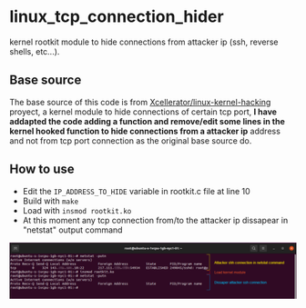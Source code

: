 # linux_tcp_connection_hider
kernel rootkit module to hide connections from attacker ip (ssh, reverse shells, etc...).

## Base source
The base source of this code is from [Xcellerator/linux-kernel-hacking](https://github.com/xcellerator/linux_kernel_hacking/tree/master/3_RootkitTechniques/3.6_hiding_ports) proyect, a kernel module to hide connections of certain tcp port,  **I have addapted the code adding a function and remove/edit some lines in the kernel hooked function to hide connections from a attacker ip** address and not from tcp port connection as the original base source do.

## How to use
* Edit the `IP_ADDRESS_TO_HIDE` variable in rootkit.c file at line 10
* Build with `make`
* Load with `insmod rootkit.ko`
* At this moment any tcp connection from/to the attacker ip dissapear in "netstat" output command

![Capture](https://github.com/elefr3n/linux_tcp_connection_hider/blob/main/Capture.PNG?raw=true)
